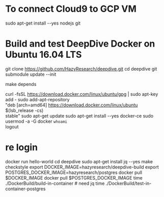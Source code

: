 # To connect Cloud9 to GCP VM
sudo apt-get install --yes nodejs git

# Build and test DeepDive Docker on Ubuntu 16.04 LTS
git clone https://github.com/HazyResearch/deepdive.git
cd deepdive
git submodule update --init

make depends

curl -fsSL https://download.docker.com/linux/ubuntu/gpg | sudo apt-key add -
sudo add-apt-repository \
   "deb [arch=amd64] https://download.docker.com/linux/ubuntu \
   $(lsb_release -cs) \
   stable"
sudo apt-get update
sudo apt-get install --yes docker-ce
sudo usermod -a -G docker `whoami`   
logout

# re login
docker run hello-world
cd deepdive
sudo apt-get install jq --yes
make checkstyle
export DOCKER_IMAGE=hazyresearch/deepdive-build
export POSTGRES_DOCKER_IMAGE=hazyresearch/postgres
docker pull $DOCKER_IMAGE
docker pull $POSTGRES_DOCKER_IMAGE
time ./DockerBuild/build-in-container # need jq
time ./DockerBuild/test-in-container-postgres
